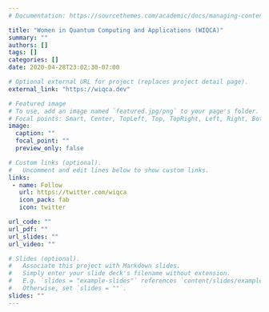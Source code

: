 ```yaml
---
# Documentation: https://sourcethemes.com/academic/docs/managing-content/

title: "Women in Quantum Computing and Applications (WIQCA)"
summary: ""
authors: []
tags: []
categories: []
date: 2020-04-28T23:02:30-07:00

# Optional external URL for project (replaces project detail page).
external_link: "https://wiqca.dev"

# Featured image
# To use, add an image named `featured.jpg/png` to your page's folder.
# Focal points: Smart, Center, TopLeft, Top, TopRight, Left, Right, BottomLeft, Bottom, BottomRight.
image:
  caption: ""
  focal_point: ""
  preview_only: false

# Custom links (optional).
#   Uncomment and edit lines below to show custom links.
links:
 - name: Follow
   url: https://twitter.com/wiqca
   icon_pack: fab
   icon: twitter

url_code: ""
url_pdf: ""
url_slides: ""
url_video: ""

# Slides (optional).
#   Associate this project with Markdown slides.
#   Simply enter your slide deck's filename without extension.
#   E.g. `slides = "example-slides"` references `content/slides/example-slides.md`.
#   Otherwise, set `slides = ""`.
slides: ""
---
```

